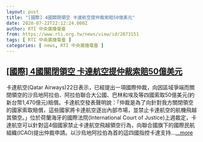 ```yaml
---
layout: post
title: "[國際] 4國關閉領空 卡達航空提仲裁索賠50億美元"
date: 2020-07-22T22:12:24.000Z
author: RTI 中央廣播電臺
from: https://www.rti.org.tw/news/view/id/2073151
tags: [ RTI 中央廣播電臺 ]
categories: [ news, RTI 中央廣播電臺 ]
---
```

<!--1595455944000-->
[[國際] 4國關閉領空 卡達航空提仲裁索賠50億美元](https://www.rti.org.tw/news/view/id/2073151)
------

<div>
卡達航空(Qatar Airways)22日表示，已經提出一項國際仲裁，向因區域爭端而關閉領空的沙烏地阿拉伯、阿拉伯聯合大公國、巴林和埃及等四國索取50億美元(約新台幣1,470億元)賠償。卡達航空發表聲明說：「仲裁是為了向針對我方關閉領空的國家索取賠償，這些國家將卡達航空逐出內部市場，並禁止卡達航空的航機飛越其領空。」位於荷蘭海牙的國際法院(International Court of Justice)上週裁定，卡達航空可以針對這4個國家禁止卡達航空飛越領空行為，向聯合國旗下的國際民航組織(ICAO)提出仲裁申請。以沙烏地阿拉伯為首的這四國指控卡達支持...<a target="_blank" href="https://www.rti.org.tw/news/view/id/2073151">...more</a>
</div>
